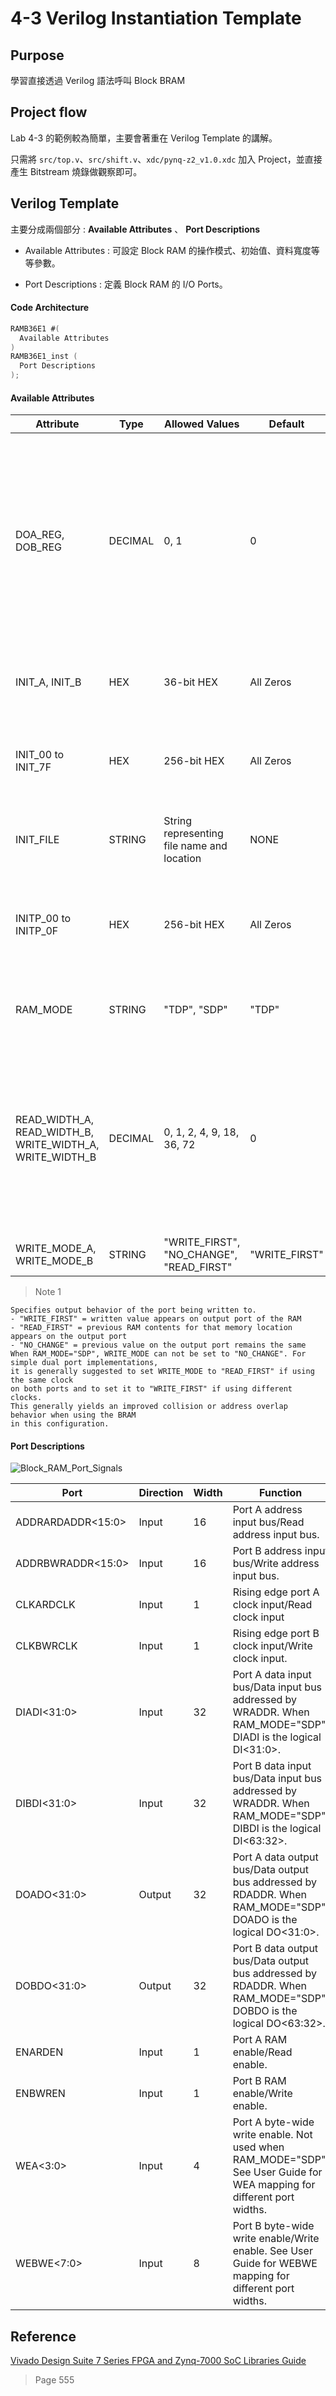 4-3 Verilog Instantiation Template
===

## Purpose

學習直接透過 Verilog 語法呼叫 Block BRAM

## Project flow

Lab 4-3 的範例較為簡單，主要會著重在 Verilog Template 的講解。

只需將 `src/top.v`、`src/shift.v`、`xdc/pynq-z2_v1.0.xdc` 加入 Project，並直接產生 Bitstream 燒錄做觀察即可。

## Verilog Template

主要分成兩個部分 : **Available Attributes** 、 **Port Descriptions**

- Available Attributes : 可設定 Block RAM 的操作模式、初始值、資料寬度等等參數。

- Port Descriptions : 定義 Block RAM 的 I/O Ports。

#### Code Architecture

```v
RAMB36E1 #(
  Available Attributes
)
RAMB36E1_inst (
  Port Descriptions
);
```

#### Available Attributes

|Attribute  |Type   |Allowed Values |Default  |Description  |
|-----------|-------|---------------|---------|-------------|
|DOA_REG, DOB_REG|DECIMAL|0, 1|0|Output Registers Options. A value of 1 enables the output registers to the RAM, which gives you quicker clock-to-out from the RAM at the expense of an added clock cycle of read latency.|
|INIT_A, INIT_B|HEX|36-bit HEX|All Zeros|Specifies the initial value on the port output after configuration.|
|INIT_00 to INIT_7F|HEX|256-bit HEX|All Zeros|Allows specification of the initial contents of the 32 Kb data memory array.|
|INIT_FILE|STRING|String representing file name and location|NONE|File name of file used to specify initial RAM contents.|
|INITP_00 to INITP_0F|HEX|256-bit HEX|All Zeros|Allows specification of the initial contents of the 4 Kb parity data memory array.|
|RAM_MODE|STRING|"TDP", "SDP"|"TDP"|Selects simple dual port (SDP) or true dual port (TDP) mode.|
|READ_WIDTH_A, READ_WIDTH_B, WRITE_WIDTH_A, WRITE_WIDTH_B|DECIMAL|0, 1, 2, 4, 9, 18, 36, 72|0|Specifies the desired data width for a read/write on port A/B, including parity bits. This value must be 0 if the port is not used. Otherwise, it should be set to the desired port width.|
|WRITE_MODE_A, WRITE_MODE_B|STRING|"WRITE_FIRST", "NO_CHANGE", "READ_FIRST"|"WRITE_FIRST"|Note 1|

> Note 1
```
Specifies output behavior of the port being written to.
- "WRITE_FIRST" = written value appears on output port of the RAM
- "READ_FIRST" = previous RAM contents for that memory location appears on the output port
- "NO_CHANGE" = previous value on the output port remains the same
When RAM_MODE="SDP", WRITE_MODE can not be set to "NO_CHANGE". For simple dual port implementations,
it is generally suggested to set WRITE_MODE to "READ_FIRST" if using the same clock
on both ports and to set it to "WRITE_FIRST" if using different clocks.
This generally yields an improved collision or address overlap behavior when using the BRAM
in this configuration.
```

#### Port Descriptions

![Block_RAM_Port_Signals](images/Block_RAM_Port_Signals.png) 

|Port       |Direction   |Width          |Function |
|-----------|-------     |---------------|---------|
|ADDRARDADDR<15:0>|Input|16|Port A address input bus/Read address input bus.|
|ADDRBWRADDR<15:0>|Input|16|Port B address input bus/Write address input bus.|
|CLKARDCLK|Input|1|Rising edge port A clock input/Read clock input|
|CLKBWRCLK|Input|1|Rising edge port B clock input/Write clock input.|
|DIADI<31:0>|Input|32|Port A data input bus/Data input bus addressed by WRADDR. When RAM_MODE="SDP", DIADI is the logical DI<31:0>.|
|DIBDI<31:0>|Input|32|Port B data input bus/Data input bus addressed by WRADDR. When RAM_MODE="SDP", DIBDI is the logical DI<63:32>.|
|DOADO<31:0>|Output|32|Port A data output bus/Data output bus addressed by RDADDR. When RAM_MODE="SDP", DOADO is the logical DO<31:0>.|
|DOBDO<31:0>|Output|32|Port B data output bus/Data output bus addressed by RDADDR. When RAM_MODE="SDP", DOBDO is the logical DO<63:32>.|
|ENARDEN|Input|1|Port A RAM enable/Read enable.|
|ENBWREN|Input|1|Port B RAM enable/Write enable.|
|WEA<3:0>|Input|4|Port A byte-wide write enable. Not used when RAM_MODE="SDP". See User Guide for WEA mapping for different port widths.|
|WEBWE<7:0>|Input|8|Port B byte-wide write enable/Write enable. See User Guide for WEBWE mapping for different port widths.|



## Reference

[Vivado Design Suite 7 Series FPGA and Zynq-7000 SoC Libraries Guide](https://docs.xilinx.com/r/2021.2-English/ug953-vivado-7series-libraries)

> Page 555
